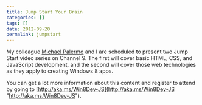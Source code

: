 ```yaml
---
title: Jump Start Your Brain
categories: []
tags: []
date: 2012-09-20
permalink: jumpstart
---
```


My colleague [Michael Palermo](http://www.palermo4.com) and I are scheduled to present two Jump Start video series on Channel 9\. The first will cover basic HTML, CSS, and JavaScript development, and the second will cover those web technologies as they apply to creating Windows 8 apps.
<!-- xmore -->

You can get a lot more information about this content and register to attend by going to [http://aka.ms/Win8Dev-JS](http://aka.ms/Win8Dev-JS "http://aka.ms/Win8Dev-JS").